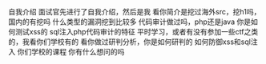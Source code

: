 自我介绍
面试官先进行了自我介绍，然后是我
看你简介是挖过海外src，挖h1吗，国内的有挖吗
什么类型的漏洞挖到比较多
代码审计做过吗，php还是java
你是如何测试xss的
sql注入php代码审计的特征
平时学习，或者有没有参加一些ctf之类的，我看你们学校有的
看你做过研判分析，你是如何研判的
如何防御xss和sql注入
你们学校的课程
你有什么想问的吗
